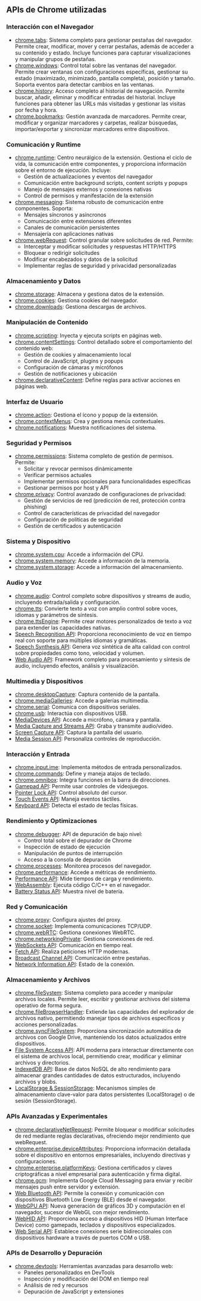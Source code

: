 ## APIs de Chrome utilizadas

### Interacción con el Navegador
- [chrome.tabs](https://developer.chrome.com/docs/extensions/reference/tabs/): Sistema completo para gestionar pestañas del navegador. Permite crear, modificar, mover y cerrar pestañas, además de acceder a su contenido y estado. Incluye funciones para capturar visualizaciones y manipular grupos de pestañas.
- [chrome.windows](https://developer.chrome.com/docs/extensions/reference/windows/): Control total sobre las ventanas del navegador. Permite crear ventanas con configuraciones específicas, gestionar su estado (maximizado, minimizado, pantalla completa), posición y tamaño. Soporta eventos para detectar cambios en las ventanas.
- [chrome.history](https://developer.chrome.com/docs/extensions/reference/history/): Acceso completo al historial de navegación. Permite buscar, añadir, eliminar y modificar entradas del historial. Incluye funciones para obtener las URLs más visitadas y gestionar las visitas por fecha y hora.
- [chrome.bookmarks](https://developer.chrome.com/docs/extensions/reference/bookmarks/): Gestión avanzada de marcadores. Permite crear, modificar y organizar marcadores y carpetas, realizar búsquedas, importar/exportar y sincronizar marcadores entre dispositivos.

### Comunicación y Runtime
- [chrome.runtime](https://developer.chrome.com/docs/extensions/reference/runtime/): Centro neurálgico de la extensión. Gestiona el ciclo de vida, la comunicación entre componentes, y proporciona información sobre el entorno de ejecución. Incluye:
  - Gestión de actualizaciones y eventos del navegador
  - Comunicación entre background scripts, content scripts y popups
  - Manejo de mensajes externos y conexiones nativas
  - Control de permisos y manifestación de la extensión
- [chrome.messaging](https://developer.chrome.com/docs/extensions/reference/messaging/): Sistema robusto de comunicación entre componentes. Soporta:
  - Mensajes síncronos y asíncronos
  - Comunicación entre extensiones diferentes
  - Canales de comunicación persistentes
  - Mensajería con aplicaciones nativas
- [chrome.webRequest](https://developer.chrome.com/docs/extensions/reference/webRequest/): Control granular sobre solicitudes de red. Permite:
  - Interceptar y modificar solicitudes y respuestas HTTP/HTTPS
  - Bloquear o redirigir solicitudes
  - Modificar encabezados y datos de la solicitud
  - Implementar reglas de seguridad y privacidad personalizadas

### Almacenamiento y Datos
- [chrome.storage](https://developer.chrome.com/docs/extensions/reference/storage/): Almacena y gestiona datos de la extensión.
- [chrome.cookies](https://developer.chrome.com/docs/extensions/reference/cookies/): Gestiona cookies del navegador.
- [chrome.downloads](https://developer.chrome.com/docs/extensions/reference/downloads/): Gestiona descargas de archivos.

### Manipulación de Contenido
- [chrome.scripting](https://developer.chrome.com/docs/extensions/reference/scripting/): Inyecta y ejecuta scripts en páginas web.
- [chrome.contentSettings](https://developer.chrome.com/docs/extensions/reference/contentSettings/): Control detallado sobre el comportamiento del contenido web:
  - Gestión de cookies y almacenamiento local
  - Control de JavaScript, plugins y popups
  - Configuración de cámaras y micrófonos
  - Gestión de notificaciones y ubicación
- [chrome.declarativeContent](https://developer.chrome.com/docs/extensions/reference/declarativeContent/): Define reglas para activar acciones en páginas web.

### Interfaz de Usuario
- [chrome.action](https://developer.chrome.com/docs/extensions/reference/action/): Gestiona el ícono y popup de la extensión.
- [chrome.contextMenus](https://developer.chrome.com/docs/extensions/reference/contextMenus/): Crea y gestiona menús contextuales.
- [chrome.notifications](https://developer.chrome.com/docs/extensions/reference/notifications/): Muestra notificaciones del sistema.

### Seguridad y Permisos
- [chrome.permissions](https://developer.chrome.com/docs/extensions/reference/permissions/): Sistema completo de gestión de permisos. Permite:
  - Solicitar y revocar permisos dinámicamente
  - Verificar permisos actuales
  - Implementar permisos opcionales para funcionalidades específicas
  - Gestionar permisos por host y API
- [chrome.privacy](https://developer.chrome.com/docs/extensions/reference/privacy/): Control avanzado de configuraciones de privacidad:
  - Gestión de servicios de red (predicción de red, protección contra phishing)
  - Control de características de privacidad del navegador
  - Configuración de políticas de seguridad
  - Gestión de certificados y autenticación

### Sistema y Dispositivo
- [chrome.system.cpu](https://developer.chrome.com/docs/extensions/reference/system_cpu/): Accede a información del CPU.
- [chrome.system.memory](https://developer.chrome.com/docs/extensions/reference/system_memory/): Accede a información de la memoria.
- [chrome.system.storage](https://developer.chrome.com/docs/extensions/reference/system_storage/): Accede a información del almacenamiento.

### Audio y Voz
- [chrome.audio](https://developer.chrome.com/docs/extensions/reference/audio/): Control completo sobre dispositivos y streams de audio, incluyendo entrada/salida y configuración.
- [chrome.tts](https://developer.chrome.com/docs/extensions/reference/tts/): Convierte texto a voz con amplio control sobre voces, idiomas y parámetros de síntesis.
- [chrome.ttsEngine](https://developer.chrome.com/docs/extensions/reference/ttsEngine/): Permite crear motores personalizados de texto a voz para extender las capacidades nativas.
- [Speech Recognition API](https://developer.mozilla.org/es/docs/Web/API/SpeechRecognition): Proporciona reconocimiento de voz en tiempo real con soporte para múltiples idiomas y gramáticas.
- [Speech Synthesis API](https://developer.mozilla.org/es/docs/Web/API/SpeechSynthesis): Genera voz sintética de alta calidad con control sobre propiedades como tono, velocidad y volumen.
- [Web Audio API](https://developer.mozilla.org/es/docs/Web/API/Web_Audio_API): Framework completo para procesamiento y síntesis de audio, incluyendo efectos, análisis y visualización.

### Multimedia y Dispositivos
- [chrome.desktopCapture](https://developer.chrome.com/docs/extensions/reference/desktopCapture/): Captura contenido de la pantalla.
- [chrome.mediaGalleries](https://developer.chrome.com/docs/extensions/reference/mediaGalleries/): Accede a galerías multimedia.
- [chrome.serial](https://developer.chrome.com/docs/extensions/reference/serial/): Comunica con dispositivos seriales.
- [chrome.usb](https://developer.chrome.com/docs/extensions/reference/usb/): Interactúa con dispositivos USB.
- [MediaDevices API](https://developer.mozilla.org/es/docs/Web/API/MediaDevices): Accede a micrófono, cámara y pantalla.
- [Media Capture and Streams API](https://developer.mozilla.org/es/docs/Web/API/Media_Streams_API): Graba y transmite audio/video.
- [Screen Capture API](https://developer.mozilla.org/es/docs/Web/API/Screen_Capture_API): Captura la pantalla del usuario.
- [Media Session API](https://developer.mozilla.org/es/docs/Web/API/Media_Session_API): Personaliza controles de reproducción.

### Interacción y Entrada
- [chrome.input.ime](https://developer.chrome.com/docs/extensions/reference/input_ime/): Implementa métodos de entrada personalizados.
- [chrome.commands](https://developer.chrome.com/docs/extensions/reference/commands/): Define y maneja atajos de teclado.
- [chrome.omnibox](https://developer.chrome.com/docs/extensions/reference/omnibox/): Integra funciones en la barra de direcciones.
- [Gamepad API](https://developer.mozilla.org/es/docs/Web/API/Gamepad_API): Permite usar controles de videojuegos.
- [Pointer Lock API](https://developer.mozilla.org/es/docs/Web/API/Pointer_Lock_API): Control absoluto del cursor.
- [Touch Events API](https://developer.mozilla.org/es/docs/Web/API/Touch_events): Maneja eventos táctiles.
- [Keyboard API](https://developer.mozilla.org/es/docs/Web/API/Keyboard_API): Detecta el estado de teclas físicas.

### Rendimiento y Optimizaciones
- [chrome.debugger](https://developer.chrome.com/docs/extensions/reference/debugger/): API de depuración de bajo nivel:
  - Control total sobre el depurador de Chrome
  - Inspección de estado de ejecución
  - Manipulación de puntos de interrupción
  - Acceso a la consola de depuración
- [chrome.processes](https://developer.chrome.com/docs/extensions/reference/processes/): Monitorea procesos del navegador.
- [chrome.performance](https://developer.chrome.com/docs/extensions/reference/performance/): Accede a métricas de rendimiento.
- [Performance API](https://developer.mozilla.org/es/docs/Web/API/Performance): Mide tiempos de carga y rendimiento.
- [WebAssembly](https://developer.mozilla.org/es/docs/WebAssembly): Ejecuta código C/C++ en el navegador.
- [Battery Status API](https://developer.mozilla.org/es/docs/Web/API/Battery_Status_API): Muestra nivel de batería.

### Red y Comunicación
- [chrome.proxy](https://developer.chrome.com/docs/extensions/reference/proxy/): Configura ajustes del proxy.
- [chrome.socket](https://developer.chrome.com/docs/extensions/reference/socket/): Implementa comunicaciones TCP/UDP.
- [chrome.webRTC](https://developer.chrome.com/docs/extensions/reference/webrtc/): Gestiona conexiones WebRTC.
- [chrome.networkingPrivate](https://developer.chrome.com/docs/extensions/reference/networkingPrivate/): Gestiona conexiones de red.
- [WebSockets API](https://developer.mozilla.org/es/docs/Web/API/WebSockets_API): Comunicación en tiempo real.
- [Fetch API](https://developer.mozilla.org/es/docs/Web/API/Fetch_API): Realiza peticiones HTTP modernas.
- [Broadcast Channel API](https://developer.mozilla.org/es/docs/Web/API/Broadcast_Channel_API): Comunicación entre pestañas.
- [Network Information API](https://developer.mozilla.org/es/docs/Web/API/Network_Information_API): Estado de la conexión.

### Almacenamiento y Archivos
- [chrome.fileSystem](https://developer.chrome.com/docs/extensions/reference/fileSystem/): Sistema completo para acceder y manipular archivos locales. Permite leer, escribir y gestionar archivos del sistema operativo de forma segura.
- [chrome.fileBrowserHandler](https://developer.chrome.com/docs/extensions/reference/fileBrowserHandler/): Extiende las capacidades del explorador de archivos nativo, permitiendo manejar tipos de archivos específicos y acciones personalizadas.
- [chrome.syncFileSystem](https://developer.chrome.com/docs/extensions/reference/syncFileSystem/): Proporciona sincronización automática de archivos con Google Drive, manteniendo los datos actualizados entre dispositivos.
- [File System Access API](https://developer.mozilla.org/es/docs/Web/API/File_System_Access_API): API moderna para interactuar directamente con el sistema de archivos local, permitiendo crear, modificar y eliminar archivos y directorios.
- [IndexedDB API](https://developer.mozilla.org/es/docs/Web/API/IndexedDB_API): Base de datos NoSQL de alto rendimiento para almacenar grandes cantidades de datos estructurados, incluyendo archivos y blobs.
- [LocalStorage & SessionStorage](https://developer.mozilla.org/es/docs/Web/API/Web_Storage_API): Mecanismos simples de almacenamiento clave-valor para datos persistentes (LocalStorage) o de sesión (SessionStorage).

### APIs Avanzadas y Experimentales
- [chrome.declarativeNetRequest](https://developer.chrome.com/docs/extensions/reference/declarativeNetRequest/): Permite bloquear o modificar solicitudes de red mediante reglas declarativas, ofreciendo mejor rendimiento que webRequest.
- [chrome.enterprise.deviceAttributes](https://developer.chrome.com/docs/extensions/reference/enterprise_deviceAttributes/): Proporciona información detallada sobre el dispositivo en entornos empresariales, incluyendo directivas y configuraciones.
- [chrome.enterprise.platformKeys](https://developer.chrome.com/docs/extensions/reference/enterprise_platformKeys/): Gestiona certificados y claves criptográficas a nivel empresarial para autenticación y firma digital.
- [chrome.gcm](https://developer.chrome.com/docs/extensions/reference/gcm/): Implementa Google Cloud Messaging para enviar y recibir mensajes push entre servidor y extensión.
- [Web Bluetooth API](https://developer.mozilla.org/es/docs/Web/API/Web_Bluetooth_API): Permite la conexión y comunicación con dispositivos Bluetooth Low Energy (BLE) desde el navegador.
- [WebGPU API](https://developer.mozilla.org/es/docs/Web/API/WebGPU_API): Nueva generación de gráficos 3D y computación en el navegador, sucesor de WebGL con mejor rendimiento.
- [WebHID API](https://developer.mozilla.org/es/docs/Web/API/WebHID_API): Proporciona acceso a dispositivos HID (Human Interface Device) como gamepads, teclados y dispositivos especializados.
- [Web Serial API](https://developer.mozilla.org/es/docs/Web/API/Serial): Establece conexiones serie bidireccionales con dispositivos hardware a través de puertos COM o USB.

### APIs de Desarrollo y Depuración
- [chrome.devtools](https://developer.chrome.com/docs/extensions/reference/devtools/): Herramientas avanzadas para desarrollo web:
  - Paneles personalizados en DevTools
  - Inspección y modificación del DOM en tiempo real
  - Análisis de red y recursos
  - Depuración de JavaScript y extensiones
